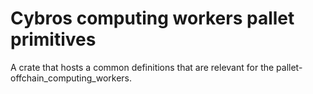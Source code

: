 Cybros computing workers pallet primitives
====

A crate that hosts a common definitions that are relevant for the pallet-offchain_computing_workers.
